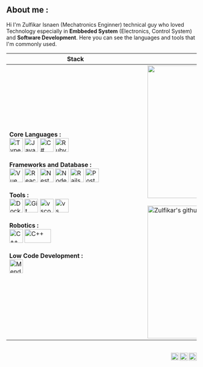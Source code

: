 ## **About me :**

Hi I'm Zulfikar Isnaen (Mechatronics Enginner) technical guy who loved Technology especially in **Embbeded System** (Electronics, Control System) and **Software Development**. Here you can see the languages and tools that I'm commonly used.

| <div style="min-width:350px">Stack</div> | <div style="min-width:350px">Statistics</div> |
|-------|------|
| **Core Languages :** </br> <a href="https://www.typescriptlang.org/" target="_blank" rel="noreferrer"><img src="https://raw.githubusercontent.com/danielcranney/readme-generator/main/public/icons/skills/typescript-colored.svg" width="36" height="36" alt="Typescript" /></a> <a href="https://developer.mozilla.org/en-US/docs/Web/JavaScript" target="_blank" rel="noreferrer"><img src="https://raw.githubusercontent.com/danielcranney/readme-generator/main/public/icons/skills/javascript-colored.svg" width="36" height="36" alt="Javascript" /></a> <a href="https://docs.microsoft.com/en-us/dotnet/csharp/" target="_blank" rel="noreferrer"><img src="https://raw.githubusercontent.com/danielcranney/readme-generator/main/public/icons/skills/csharp-colored.svg" width="36" height="36" alt="C#" /></a> <a href="https://www.ruby-lang.org/en/" target="_blank" rel="noreferrer"><img src="https://raw.githubusercontent.com/danielcranney/readme-generator/main/public/icons/skills/ruby-colored.svg" width="36" height="36" alt="Ruby" /></a> </br> </br> **Frameworks and Database :** </br> <a href="https://vuejs.org/" target="_blank" rel="noreferrer"><img src="https://raw.githubusercontent.com/danielcranney/readme-generator/main/public/icons/skills/vuejs-colored.svg" width="36" height="36" alt="Vue" /></a> <a href="https://reactjs.org/" target="_blank" rel="noreferrer"><img src="https://raw.githubusercontent.com/danielcranney/readme-generator/main/public/icons/skills/react-colored.svg" width="36" height="36" alt="React" /></a> <a href="https://docs.nestjs.com/" target="_blank" rel="noreferrer"><img src="https://raw.githubusercontent.com/danielcranney/readme-generator/main/public/icons/skills/nestjs-colored.svg" width="36" height="36" alt="NestJS" /></a> <a href="https://nodejs.org/en/" target="_blank" rel="noreferrer"><img src="https://raw.githubusercontent.com/danielcranney/readme-generator/main/public/icons/skills/nodejs-colored.svg" width="36" height="36" alt="NodeJS" /></a> <a href="https://rubyonrails.org/" target="_blank" rel="noreferrer"><img src="https://icon-library.com/images/ruby-on-rails-icon/ruby-on-rails-icon-29.jpg" width="36" height="36" alt="Rails" /></a> <a href="https://www.postgresql.org/" target="_blank" rel="noreferrer"><img src="https://raw.githubusercontent.com/danielcranney/readme-generator/main/public/icons/skills/postgresql-colored.svg" width="36" height="36" alt="PostgreSQL" /></a> </br> </br> **Tools :** </br> <a href="https://www.docker.com/" target="_blank" rel="noreferrer"><img src="https://cdn.iconscout.com/icon/free/png-512/docker-226091.png" width="36" height="36" alt="Docker" /></a> <a href="https://git-scm.com/" target="_blank" rel="noreferrer"><img src="https://raw.githubusercontent.com/jmnote/z-icons/master/svg/git.svg" width="36" height="36" alt="Git" /></a> <a href="https://code.visualstudio.com/" target="_blank" rel="noreferrer"><img src="https://upload.wikimedia.org/wikipedia/commons/thumb/9/9a/Visual_Studio_Code_1.35_icon.svg/2048px-Visual_Studio_Code_1.35_icon.svg.png" width="36" height="36" alt="vscode" /></a> <a href="https://visualstudio.microsoft.com/" target="_blank" rel="noreferrer"><img src="https://upload.wikimedia.org/wikipedia/commons/thumb/5/59/Visual_Studio_Icon_2019.svg/1200px-Visual_Studio_Icon_2019.svg.png" width="36" height="36" alt="vs" /></a> </br> </br> **Robotics :** </br> <a href="https://docs.microsoft.com/en-us/cpp/?view=msvc-170" target="_blank" rel="noreferrer"><img src="https://raw.githubusercontent.com/danielcranney/readme-generator/main/public/icons/skills/cplusplus-colored.svg" width="36" height="36" alt="C++" /></a> <a href="https://www.ros.org/" target="_blank" rel="noreferrer"><img src="https://upload.wikimedia.org/wikipedia/commons/b/bb/Ros_logo.svg" width="70" height="36" alt="C++" /></a> </br> </br> **Low Code Development :** </br> <a href="https://www.mendix.com/" target="_blank" rel="noreferrer"><img src="https://avatars.githubusercontent.com/u/133443?s=280&v=4" width="36" height="36" alt="Mendix" /></a>| <a href="https://github-readme-stats.vercel.app/api/top-langs/?username=zulfikar4568&layout=compact&exclude_repo=bash-siemens-mes,inspection-asp,inspection-vb,LaserPrinting,PPAGUI,HIPOTGUI,FTGUI,VisualCheckingGUI,BackendGUI&langs_count=10&hide_border=true"><img align="center" src="https://github-readme-stats.vercel.app/api/top-langs/?username=zulfikar4568&layout=compact&exclude_repo=bash-siemens-mes,inspection-asp,inspection-vb,LaserPrinting,PPAGUI,HIPOTGUI,FTGUI,VisualCheckingGUI,BackendGUI&langs_count=10&hide_border=true" style="width: 350px"/></a> </br> </br> <a href="https://github-readme-stats.vercel.app/api?username=zulfikar4568&theme=buefy&show_icons=true&hide_border=true"><img align="center" src="https://github-readme-stats.vercel.app/api?username=zulfikar4568&theme=buefy&show_icons=true&hide_border=true" alt="Zulfikar's github stats" style="width: 350px"/></a> |

</br>

<a href="https://zulfikar4568.github.io/">
  <img align="right" alt="M. Zulfikar Isnaen | Website" width="21px" src="https://img.icons8.com/fluency/48/000000/domain.png"/>
</a>
<a href="https://www.linkedin.com/in/zulfikar-isnaen-5974121b6/">
  <img align="right" alt="M. Zulfikar Isnaen | LinkedIn" width="21px" src="https://img.icons8.com/fluency/48/000000/linkedin.png" />
</a>
<a href="https://www.instagram.com/robotik_barbar">
  <img align="right" alt="M. Zulfikar Isnaen | Instagram" width="20px" src="https://img.icons8.com/color/48/000000/instagram-new--v2.png" />
</a>
